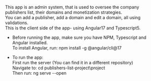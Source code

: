 This app is an admin system, that is used to oversee the company publishers list, their domains and monetization strategies.\
You can add a publisher, add a domain and edit a domain, all using validations.\
This is the client side of the app- using Angular17 and Typescript5.

* Before running the app, make sure you have NPM, Typescript and Angular installed.\
To install Angular, run: npm install -g @angular/cli@17

* To run the app:\
First run the server (You can find it in a different repository)\
Navigate to: cd publishers-list-project\project\
Then run: ng serve --open


